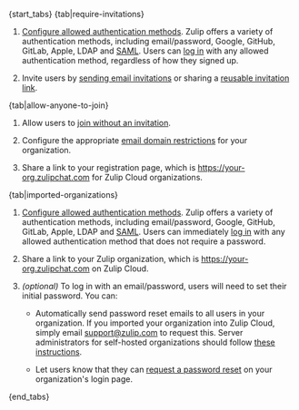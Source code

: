 {start_tabs}
{tab|require-invitations}

1. [Configure allowed authentication
   methods](/help/configure-authentication-methods). Zulip offers a variety of
   authentication methods, including email/password, Google, GitHub, GitLab,
   Apple, LDAP and [SAML](/help/saml-authentication). Users can [log
   in][logging-in] with any allowed authentication method, regardless of how
   they signed up.

1. Invite users by [sending email invitations][email-invitations] or
   sharing a [reusable invitation link][invitation-links].

{tab|allow-anyone-to-join}

1. Allow users to [join without an invitation][set-if-invitations-required].

1. Configure the appropriate [email domain restrictions][restrict-email-domain]
   for your organization.

1. Share a link to your registration page, which is
   https://your-org.zulipchat.com for Zulip Cloud organizations.

{tab|imported-organizations}

1. [Configure allowed authentication
   methods](/help/configure-authentication-methods). Zulip offers a variety of
   authentication methods, including email/password, Google, GitHub, GitLab,
   Apple, LDAP and [SAML](/help/saml-authentication). Users can immediately [log
   in][logging-in] with any allowed authentication method that does not require
   a password.

1. Share a link to your Zulip organization, which is
   https://your-org.zulipchat.com on Zulip Cloud.

1. *(optional)* To log in with an email/password, users will need to set their
   initial password. You can:

    - Automatically send password reset emails to all users in your
     organization. If you imported your organization into Zulip Cloud, simply
     email [support@zulip.com](mailto:support@zulip.com) to request this. Server
     administrators for self-hosted organizations should follow [these
     instructions](/help/import-from-slack#send-password-reset-emails-to-all-users).

    - Let users know that they can [request a password
     reset](/help/change-your-password#if-youve-forgotten-or-never-had-a-password)
     on your organization's login page.

{end_tabs}

[email-invitations]:/help/invite-new-users#send-email-invitations
[invitation-links]: /help/invite-new-users#create-a-reusable-invitation-link
[set-if-invitations-required]: /help/restrict-account-creation#set-whether-invitations-are-required-to-join
[restrict-email-domain]: /help/restrict-account-creation#configuring-email-domain-restrictions
[logging-in]: /help/logging-in
